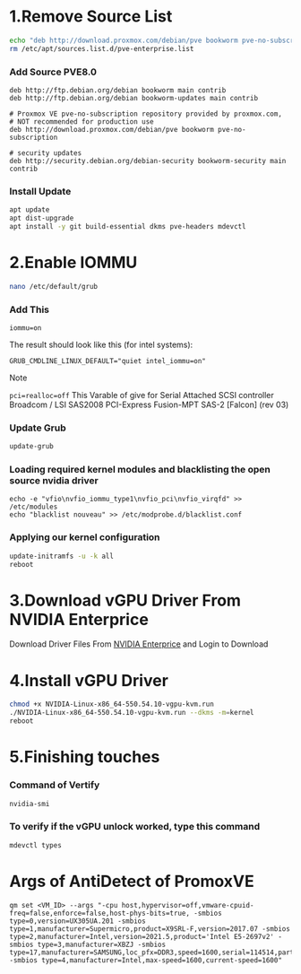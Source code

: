# 1.Remove Source List

```bash
echo "deb http://download.proxmox.com/debian/pve bookworm pve-no-subscription" >> /etc/apt/sources.list
rm /etc/apt/sources.list.d/pve-enterprise.list
```

### Add Source PVE8.0
```
deb http://ftp.debian.org/debian bookworm main contrib
deb http://ftp.debian.org/debian bookworm-updates main contrib

# Proxmox VE pve-no-subscription repository provided by proxmox.com,
# NOT recommended for production use
deb http://download.proxmox.com/debian/pve bookworm pve-no-subscription

# security updates
deb http://security.debian.org/debian-security bookworm-security main contrib
```

### Install Update
```bash
apt update
apt dist-upgrade
apt install -y git build-essential dkms pve-headers mdevctl
```

# 2.Enable IOMMU 
```bash
nano /etc/default/grub
```

### Add This
```grub
iommu=on
```

The result should look like this (for intel systems):
```
GRUB_CMDLINE_LINUX_DEFAULT="quiet intel_iommu=on"
```

>[!Note]
> ```pci=realloc=off```
> This Varable of give for Serial Attached SCSI controller
> Broadcom / LSI SAS2008 PCI-Express Fusion-MPT SAS-2 [Falcon] (rev 03)


### Update Grub
```bash
update-grub
```

### Loading required kernel modules and blacklisting the open source nvidia driver
```
echo -e "vfio\nvfio_iommu_type1\nvfio_pci\nvfio_virqfd" >> /etc/modules
echo "blacklist nouveau" >> /etc/modprobe.d/blacklist.conf
```

### Applying our kernel configuration
```bash
update-initramfs -u -k all
reboot
```

# 3.Download vGPU Driver From NVIDIA Enterprice
Download Driver Files From [NVIDIA Enterprice](https://nvid.nvidia.com/login) and Login to Download

# 4.Install vGPU Driver
```bash
chmod +x NVIDIA-Linux-x86_64-550.54.10-vgpu-kvm.run
./NVIDIA-Linux-x86_64-550.54.10-vgpu-kvm.run --dkms -m=kernel
reboot
```

# 5.Finishing touches
### Command of Vertify
```bash
nvidia-smi
```

### To verify if the vGPU unlock worked, type this command
```bash
mdevctl types
```

# Args of AntiDetect of PromoxVE
```
qm set <VM_ID> --args "-cpu host,hypervisor=off,vmware-cpuid-freq=false,enforce=false,host-phys-bits=true, -smbios type=0,version=UX305UA.201 -smbios type=1,manufacturer=Supermicro,product=X9SRL-F,version=2017.07 -smbios type=2,manufacturer=Intel,version=2021.5,product='Intel E5-2697v2' -smbios type=3,manufacturer=XBZJ -smbios type=17,manufacturer=SAMSUNG,loc_pfx=DDR3,speed=1600,serial=114514,part=FF63 -smbios type=4,manufacturer=Intel,max-speed=1600,current-speed=1600"
```